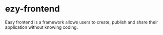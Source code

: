 # ezy-frontend
Easy frontend is a framework allows users to create, publish and share their application without knowing coding. 
